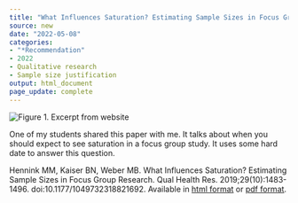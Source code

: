 ```yaml
---
title: "What Influences Saturation? Estimating Sample Sizes in Focus Group Research"
source: new
date: "2022-05-08"
categories:
- "*Recommendation"
- 2022
- Qualitative research
- Sample size justification
output: html_document
page_update: complete
---
```


![Figure 1. Excerpt from website](http://www.pmean.com/new-images/22/focus-group-saturation-01.png)

<div class="notes">

One of my students shared this paper with me. It talks about when you should expect to see saturation in a focus group study. It uses some hard date to answer this question.

Hennink MM, Kaiser BN, Weber MB. What Influences Saturation? Estimating Sample Sizes in Focus Group Research. Qual Health Res. 2019;29(10):1483-1496. doi:10.1177/1049732318821692. Available in [html format][hen1] or [pdf format][hen2].

[hen1]: https://www.ncbi.nlm.nih.gov/pmc/articles/PMC6635912/
[hen2]: https://www.ncbi.nlm.nih.gov/pmc/articles/PMC6635912/pdf/nihms-1031312.pdf

</div>
